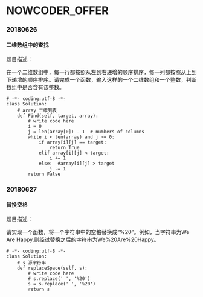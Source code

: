 # NOWCODER_OFFER

### 20180626  

#### 二维数组中的查找  

题目描述：  

在一个二维数组中，每一行都按照从左到右递增的顺序排序，每一列都按照从上到下递增的顺序排序。请完成一个函数，输入这样的一个二维数组和一个整数，判断数组中是否含有该整数。
~~~
# -*- coding:utf-8 -*-
class Solution:
    # array 二维列表
    def Find(self, target, array):
        # write code here
        i = 0
        j = len(array[0]) - 1  # numbers of columns
        while i < len(array) and j >= 0:
            if array[i][j] == target:
                return True
            elif array[i][j] < target:
                i += 1
            else:  #array[i][j] > target
                j -= 1
        return False
~~~
### 20180627 
#### 替换空格 

题目描述：

请实现一个函数，将一个字符串中的空格替换成“%20”。例如，当字符串为We Are Happy.则经过替换之后的字符串为We%20Are%20Happy。
~~~
# -*- coding:utf-8 -*-
class Solution:
    # s 源字符串
    def replaceSpace(self, s):
        # write code here
        # s.replace(' ', '%20')
        s = s.replace(' ', '%20')
        return s
~~~